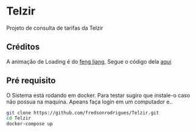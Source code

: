 # Telzir

Projeto de consulta de tarifas da Telzir

## Créditos
A animação de Loading é do [feng liang](https://codepen.io/anhulife/), Segue o código dela [aqui](https://codepen.io/anhulife/pen/rLvap)

## Pré requisito
O Sistema está rodando em docker. Para testar sugiro que instale-o caso não possua na maquina.
Apeans faça login em um computador e.. 
```sh
git clone https://github.com/fredsonrodrigues/Telzir.git
cd Telzir
docker-compose up
```